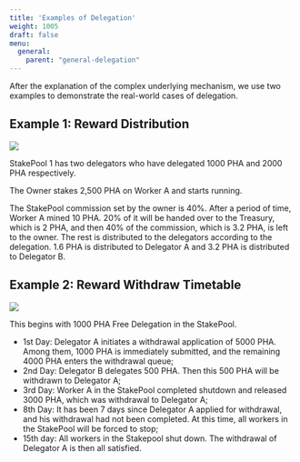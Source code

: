 ```yaml
---
title: 'Examples of Delegation'
weight: 1005
draft: false
menu:
  general:
    parent: "general-delegation"
---
```


After the explanation of the complex underlying mechanism, we use two examples to demonstrate the real-world cases of delegation.

## Example 1: Reward Distribution

![](/images/general/reward-distribution.png)

StakePool 1 has two delegators who have delegated 1000 PHA and 2000 PHA respectively.

The Owner stakes 2,500 PHA on Worker A and starts running.

The StakePool commission set by the owner is 40%. After a period of time, Worker A mined 10 PHA. 20% of it will be handed over to the Treasury, which is 2 PHA, and then 40% of the commission, which is 3.2 PHA, is left to the owner. The rest is distributed to the delegators according to the delegation. 1.6 PHA is distributed to Delegator A and 3.2 PHA is distributed to Delegator B.

## Example 2: Reward Withdraw Timetable

![](/images/general/reward-withdraw.png)

This begins with 1000 PHA Free Delegation in the StakePool.

- 1st Day: Delegator A initiates a withdrawal application of 5000 PHA. Among them, 1000 PHA is immediately submitted, and the remaining 4000 PHA enters the withdrawal queue;
- 2nd Day: Delegator B delegates 500 PHA. Then this 500 PHA will be withdrawn to Delegator A;
- 3rd Day: Worker A in the StakePool completed shutdown and released 3000 PHA, which was withdrawal to Delegator A;
- 8th Day: It has been 7 days since Delegator A applied for withdrawal, and his withdrawal had not been completed. At this time, all workers in the StakePool will be forced to stop;
- 15th day: All workers in the Stakepool shut down. The withdrawal of Delegator A is then all satisfied.
